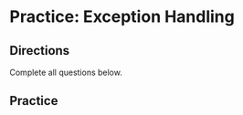 # Practice: Exception Handling

## Directions

Complete all questions below.

## Practice

<!-- This can be short, like 4-5 questions
Probably just routine ones where you don’t think very hard: Write this code that catches this error. -->
